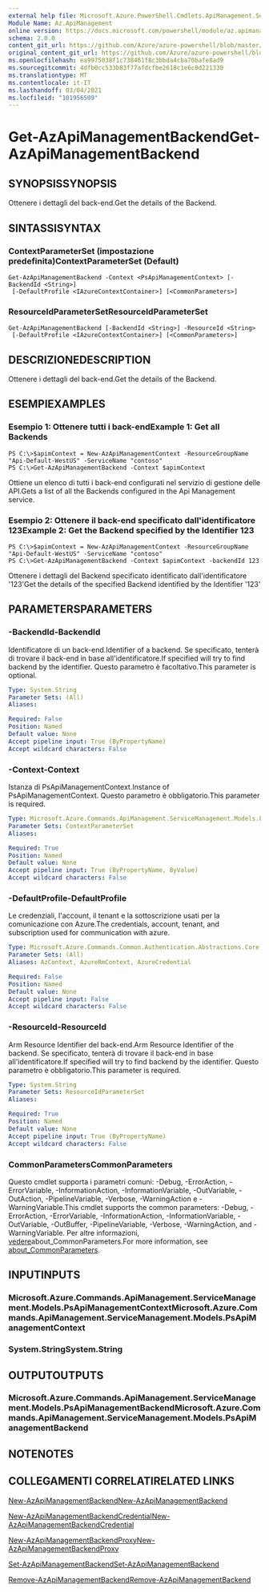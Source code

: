 ```yaml
---
external help file: Microsoft.Azure.PowerShell.Cmdlets.ApiManagement.ServiceManagement.dll-Help.xml
Module Name: Az.ApiManagement
online version: https://docs.microsoft.com/powershell/module/az.apimanagement/get-azapimanagementbackend
schema: 2.0.0
content_git_url: https://github.com/Azure/azure-powershell/blob/master/src/ApiManagement/ApiManagement/help/Get-AzApiManagementBackend.md
original_content_git_url: https://github.com/Azure/azure-powershell/blob/master/src/ApiManagement/ApiManagement/help/Get-AzApiManagementBackend.md
ms.openlocfilehash: ea9975038f1c738461f8c3bbda4cba70bafe8ad9
ms.sourcegitcommit: 4dfb0cc533b83f77afdcfbe2618c1e6c8d221330
ms.translationtype: MT
ms.contentlocale: it-IT
ms.lasthandoff: 03/04/2021
ms.locfileid: "101956509"
---
```

# <span data-ttu-id="dd233-101">Get-AzApiManagementBackend</span><span class="sxs-lookup"><span data-stu-id="dd233-101">Get-AzApiManagementBackend</span></span>

## <span data-ttu-id="dd233-102">SYNOPSIS</span><span class="sxs-lookup"><span data-stu-id="dd233-102">SYNOPSIS</span></span>
<span data-ttu-id="dd233-103">Ottenere i dettagli del back-end.</span><span class="sxs-lookup"><span data-stu-id="dd233-103">Get the details of the Backend.</span></span>

## <span data-ttu-id="dd233-104">SINTASSI</span><span class="sxs-lookup"><span data-stu-id="dd233-104">SYNTAX</span></span>

### <span data-ttu-id="dd233-105">ContextParameterSet (impostazione predefinita)</span><span class="sxs-lookup"><span data-stu-id="dd233-105">ContextParameterSet (Default)</span></span>
```
Get-AzApiManagementBackend -Context <PsApiManagementContext> [-BackendId <String>]
 [-DefaultProfile <IAzureContextContainer>] [<CommonParameters>]
```

### <span data-ttu-id="dd233-106">ResourceIdParameterSet</span><span class="sxs-lookup"><span data-stu-id="dd233-106">ResourceIdParameterSet</span></span>
```
Get-AzApiManagementBackend [-BackendId <String>] -ResourceId <String>
 [-DefaultProfile <IAzureContextContainer>] [<CommonParameters>]
```

## <span data-ttu-id="dd233-107">DESCRIZIONE</span><span class="sxs-lookup"><span data-stu-id="dd233-107">DESCRIPTION</span></span>
<span data-ttu-id="dd233-108">Ottenere i dettagli del back-end.</span><span class="sxs-lookup"><span data-stu-id="dd233-108">Get the details of the Backend.</span></span>

## <span data-ttu-id="dd233-109">ESEMPI</span><span class="sxs-lookup"><span data-stu-id="dd233-109">EXAMPLES</span></span>

### <span data-ttu-id="dd233-110">Esempio 1: Ottenere tutti i back-end</span><span class="sxs-lookup"><span data-stu-id="dd233-110">Example 1: Get all Backends</span></span>
```
PS C:\>$apimContext = New-AzApiManagementContext -ResourceGroupName "Api-Default-WestUS" -ServiceName "contoso"
PS C:\>Get-AzApiManagementBackend -Context $apimContext
```

<span data-ttu-id="dd233-111">Ottiene un elenco di tutti i back-end configurati nel servizio di gestione delle API.</span><span class="sxs-lookup"><span data-stu-id="dd233-111">Gets a list of all the Backends configured in the Api Management service.</span></span>

### <span data-ttu-id="dd233-112">Esempio 2: Ottenere il back-end specificato dall'identificatore 123</span><span class="sxs-lookup"><span data-stu-id="dd233-112">Example 2: Get the Backend specified by the Identifier 123</span></span>
```
PS C:\>$apimContext = New-AzApiManagementContext -ResourceGroupName "Api-Default-WestUS" -ServiceName "contoso"
PS C:\>Get-AzApiManagementBackend -Context $apimContext -backendId 123
```

<span data-ttu-id="dd233-113">Ottenere i dettagli del Backend specificato identificato dall'identificatore '123'</span><span class="sxs-lookup"><span data-stu-id="dd233-113">Get the details of the specified Backend identified by the Identifier '123'</span></span>

## <span data-ttu-id="dd233-114">PARAMETERS</span><span class="sxs-lookup"><span data-stu-id="dd233-114">PARAMETERS</span></span>

### <span data-ttu-id="dd233-115">-BackendId</span><span class="sxs-lookup"><span data-stu-id="dd233-115">-BackendId</span></span>
<span data-ttu-id="dd233-116">Identificatore di un back-end.</span><span class="sxs-lookup"><span data-stu-id="dd233-116">Identifier of a backend.</span></span>
<span data-ttu-id="dd233-117">Se specificato, tenterà di trovare il back-end in base all'identificatore.</span><span class="sxs-lookup"><span data-stu-id="dd233-117">If specified will try to find backend by the identifier.</span></span>
<span data-ttu-id="dd233-118">Questo parametro è facoltativo.</span><span class="sxs-lookup"><span data-stu-id="dd233-118">This parameter is optional.</span></span>

```yaml
Type: System.String
Parameter Sets: (All)
Aliases:

Required: False
Position: Named
Default value: None
Accept pipeline input: True (ByPropertyName)
Accept wildcard characters: False
```

### <span data-ttu-id="dd233-119">-Context</span><span class="sxs-lookup"><span data-stu-id="dd233-119">-Context</span></span>
<span data-ttu-id="dd233-120">Istanza di PsApiManagementContext.</span><span class="sxs-lookup"><span data-stu-id="dd233-120">Instance of PsApiManagementContext.</span></span>
<span data-ttu-id="dd233-121">Questo parametro è obbligatorio.</span><span class="sxs-lookup"><span data-stu-id="dd233-121">This parameter is required.</span></span>

```yaml
Type: Microsoft.Azure.Commands.ApiManagement.ServiceManagement.Models.PsApiManagementContext
Parameter Sets: ContextParameterSet
Aliases:

Required: True
Position: Named
Default value: None
Accept pipeline input: True (ByPropertyName, ByValue)
Accept wildcard characters: False
```

### <span data-ttu-id="dd233-122">-DefaultProfile</span><span class="sxs-lookup"><span data-stu-id="dd233-122">-DefaultProfile</span></span>
<span data-ttu-id="dd233-123">Le credenziali, l'account, il tenant e la sottoscrizione usati per la comunicazione con Azure.</span><span class="sxs-lookup"><span data-stu-id="dd233-123">The credentials, account, tenant, and subscription used for communication with azure.</span></span>

```yaml
Type: Microsoft.Azure.Commands.Common.Authentication.Abstractions.Core.IAzureContextContainer
Parameter Sets: (All)
Aliases: AzContext, AzureRmContext, AzureCredential

Required: False
Position: Named
Default value: None
Accept pipeline input: False
Accept wildcard characters: False
```

### <span data-ttu-id="dd233-124">-ResourceId</span><span class="sxs-lookup"><span data-stu-id="dd233-124">-ResourceId</span></span>
<span data-ttu-id="dd233-125">Arm Resource Identifier del back-end.</span><span class="sxs-lookup"><span data-stu-id="dd233-125">Arm Resource Identifier of the backend.</span></span> <span data-ttu-id="dd233-126">Se specificato, tenterà di trovare il back-end in base all'identificatore.</span><span class="sxs-lookup"><span data-stu-id="dd233-126">If specified will try to find backend by the identifier.</span></span> <span data-ttu-id="dd233-127">Questo parametro è obbligatorio.</span><span class="sxs-lookup"><span data-stu-id="dd233-127">This parameter is required.</span></span>

```yaml
Type: System.String
Parameter Sets: ResourceIdParameterSet
Aliases:

Required: True
Position: Named
Default value: None
Accept pipeline input: True (ByPropertyName)
Accept wildcard characters: False
```

### <span data-ttu-id="dd233-128">CommonParameters</span><span class="sxs-lookup"><span data-stu-id="dd233-128">CommonParameters</span></span>
<span data-ttu-id="dd233-129">Questo cmdlet supporta i parametri comuni: -Debug, -ErrorAction, -ErrorVariable, -InformationAction, -InformationVariable, -OutVariable, -OutAction, -PipelineVariable, -Verbose, -WarningAction e -WarningVariable.</span><span class="sxs-lookup"><span data-stu-id="dd233-129">This cmdlet supports the common parameters: -Debug, -ErrorAction, -ErrorVariable, -InformationAction, -InformationVariable, -OutVariable, -OutBuffer, -PipelineVariable, -Verbose, -WarningAction, and -WarningVariable.</span></span> <span data-ttu-id="dd233-130">Per altre informazioni, [vedere](http://go.microsoft.com/fwlink/?LinkID=113216)about_CommonParameters.</span><span class="sxs-lookup"><span data-stu-id="dd233-130">For more information, see [about_CommonParameters](http://go.microsoft.com/fwlink/?LinkID=113216).</span></span>

## <span data-ttu-id="dd233-131">INPUT</span><span class="sxs-lookup"><span data-stu-id="dd233-131">INPUTS</span></span>

### <span data-ttu-id="dd233-132">Microsoft.Azure.Commands.ApiManagement.ServiceManagement.Models.PsApiManagementContext</span><span class="sxs-lookup"><span data-stu-id="dd233-132">Microsoft.Azure.Commands.ApiManagement.ServiceManagement.Models.PsApiManagementContext</span></span>

### <span data-ttu-id="dd233-133">System.String</span><span class="sxs-lookup"><span data-stu-id="dd233-133">System.String</span></span>

## <span data-ttu-id="dd233-134">OUTPUT</span><span class="sxs-lookup"><span data-stu-id="dd233-134">OUTPUTS</span></span>

### <span data-ttu-id="dd233-135">Microsoft.Azure.Commands.ApiManagement.ServiceManagement.Models.PsApiManagementBackend</span><span class="sxs-lookup"><span data-stu-id="dd233-135">Microsoft.Azure.Commands.ApiManagement.ServiceManagement.Models.PsApiManagementBackend</span></span>

## <span data-ttu-id="dd233-136">NOTE</span><span class="sxs-lookup"><span data-stu-id="dd233-136">NOTES</span></span>

## <span data-ttu-id="dd233-137">COLLEGAMENTI CORRELATI</span><span class="sxs-lookup"><span data-stu-id="dd233-137">RELATED LINKS</span></span>

[<span data-ttu-id="dd233-138">New-AzApiManagementBackend</span><span class="sxs-lookup"><span data-stu-id="dd233-138">New-AzApiManagementBackend</span></span>](./New-AzApiManagementBackend.md)

[<span data-ttu-id="dd233-139">New-AzApiManagementBackendCredential</span><span class="sxs-lookup"><span data-stu-id="dd233-139">New-AzApiManagementBackendCredential</span></span>](./New-AzApiManagementBackendCredential.md)

[<span data-ttu-id="dd233-140">New-AzApiManagementBackendProxy</span><span class="sxs-lookup"><span data-stu-id="dd233-140">New-AzApiManagementBackendProxy</span></span>](./New-AzApiManagementBackendProxy.md)

[<span data-ttu-id="dd233-141">Set-AzApiManagementBackend</span><span class="sxs-lookup"><span data-stu-id="dd233-141">Set-AzApiManagementBackend</span></span>](./Set-AzApiManagementBackend.md)

[<span data-ttu-id="dd233-142">Remove-AzApiManagementBackend</span><span class="sxs-lookup"><span data-stu-id="dd233-142">Remove-AzApiManagementBackend</span></span>](./Remove-AzApiManagementBackend.md)
